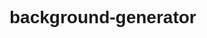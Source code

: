 # background-generator
<!DOCTYPE html>
<html>
<head>
  <title>Gradient Background Generator</title>
  <style>
    body {
      font-family: Arial, sans-serif;
    }
    #gradient-preview {
      width: 100%;
      height: 300px;
      border: 1px solid #ccc;
      border-radius: 10px;
      margin: 20px;
      
      
    }
   .color-picker {
      width: 100px;
      height: 100px;
      border: 1px solid #ccc;
      border-radius: 10px;
      cursor: pointer;
    }
   .color-picker:hover {
      border-color: #aaa;
    }
    
  </style>
</head>
